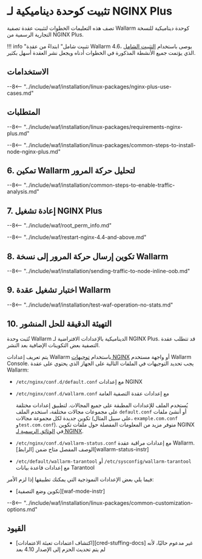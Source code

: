 [link-wallarm-health-check]:        ../admin-en/uat-checklist-en.md

# تثبيت كوحدة ديناميكية لـ NGINX Plus

تصف هذه التعليمات الخطوات لتثبيت عقدة تصفية Wallarm كوحدة ديناميكية للنسخة التجارية الرسمية من NGINX Plus.

!!! info "تثبيت شامل"
    ابتداءً من عقدة Wallarm 4.6، يوصى باستخدام [التثبيت الشامل](../installation/nginx/all-in-one.md) الذي يؤتمت جميع الأنشطة المذكورة في الخطوات أدناه ويجعل نشر العقدة أسهل بكثير.

## الاستخدامات

--8<-- "../include/waf/installation/linux-packages/nginx-plus-use-cases.md"

## المتطلبات

--8<-- "../include/waf/installation/linux-packages/requirements-nginx-plus.md"

--8<-- "../include/waf/installation/linux-packages/common-steps-to-install-node-nginx-plus.md"

## 6. تمكين Wallarm لتحليل حركة المرور

--8<-- "../include/waf/installation/common-steps-to-enable-traffic-analysis.md"

## 7. إعادة تشغيل NGINX Plus

--8<-- "../include/waf/root_perm_info.md"

--8<-- "../include/waf/restart-nginx-4.4-and-above.md"

## 8. تكوين إرسال حركة المرور إلى نسخة Wallarm

--8<-- "../include/waf/installation/sending-traffic-to-node-inline-oob.md"

## 9. اختبار تشغيل عقدة Wallarm

--8<-- "../include/waf/installation/test-waf-operation-no-stats.md"

## 10. التهيئة الدقيقة للحل المنشور

تُثبت وحدة Wallarm الديناميكية بالإعدادات الافتراضية لـ NGINX Plus. قد تتطلب عقدة التصفية بعض التكوينات الإضافية بعد النشر.

يتم تعريف إعدادات Wallarm باستخدام [توجيهات NGINX](../admin-en/configure-parameters-en.md) أو واجهة مستخدم Wallarm Console. يجب تحديد التوجيهات في الملفات التالية على الجهاز الذي يحتوي على عقدة Wallarm:

* `/etc/nginx/conf.d/default.conf` مع إعدادات NGINX
* `/etc/nginx/conf.d/wallarm.conf` مع إعدادات عقدة التصفية العامة

    يُستخدم الملف للإعدادات المطبقة على جميع المجالات. لتطبيق إعدادات مختلفة على مجموعات مجالات مختلفة، استخدم الملف `default.conf` أو أنشئ ملفات تكوين جديدة لكل مجموعة مجالات (على سبيل المثال، `example.com.conf` و`test.com.conf`). متوفر مزيد من المعلومات المفصلة حول ملفات تكوين NGINX في [الوثائق الرسمية لـ NGINX](https://nginx.org/en/docs/beginners_guide.html).
* `/etc/nginx/conf.d/wallarm-status.conf` مع إعدادات مراقبة عقدة Wallarm. الوصف المفصل متاح ضمن [الرابط][wallarm-status-instr]
* `/etc/default/wallarm-tarantool` أو `/etc/sysconfig/wallarm-tarantool` مع إعدادات قاعدة بيانات Tarantool

فيما يلي بعض الإعدادات النموذجية التي يمكنك تطبيقها إذا لزم الأمر:

* [تكوين وضع التصفية][waf-mode-instr]

--8<-- "../include/waf/installation/linux-packages/common-customization-options.md"

## القيود

* [اكتشاف اعتمادات تعبئة الاعتمادات][cred-stuffing-docs] غير مدعوم حاليًا، لأنه لم يتم تحديث الحزم إلى الإصدار 4.10 بعد
